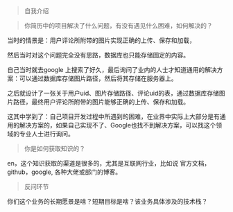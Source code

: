 >自我介绍


>你简历中的项目解决了什么问题，有没有遇见什么困难，如何解决的？

当时的情景是：用户评论所附带的图片实现正确的上传、保存和加载，

然后当时对这个问题完全没有思路，数据库也只能存储固定的内容。

自己当时就去google 上搜索了好久，最后询问了业内的人士才知道通用的解决方案：可以通过数据库存储图片路径，然后将其存储在服务器上。

之后就设计了一张关于用户uid、图片存储路径、评论uid的表，通过数据库存储图片路径，最终用户评论所附带的图片能够正确的上传、保存和加载。

这其中学到了：自己项目开发过程中所遇到的困难，在业界中实际上大部分是有通用的解决方案的，如果自己实现不了、Google也找不到解决方案，可以找这个领域的专业人士进行询问。


>你是如何获取知识的？

en，这个知识获取的渠道是很多的，尤其是互联网行业，比如说 官方文档，github，google, 各种大佬或部门的博客。


>反问环节

你们这个业务的长期愿景是啥？短期目标是啥？该业务具体涉及的技术栈？

